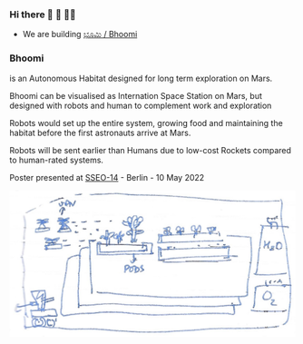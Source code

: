 ### Hi there 👋 🧙 👩‍💻 


* We are building <a href="https://mangala.earth">ಭೂಮಿ / Bhoomi </a> 

###  Bhoomi
is an Autonomous Habitat designed for long term exploration on Mars.

Bhoomi can be visualised as Internation Space Station on Mars, but designed with robots and human to complement 
work and exploration

Robots would set up the entire system, growing food and maintaining the habitat
before the first astronauts arrive at Mars.

Robots will be sent earlier than Humans due to low-cost Rockets compared to human-rated systems.

Poster presented at [SSEO-14](www.dlr.de/sseo14) - Berlin - 10 May 2022
<br/>
<div align='center'>

![image info](garuda_in_bhoomi.jpg)

</div>

